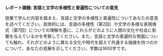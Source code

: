 **レポート課題: 言語と文学の多様性と普遍性についての意見**

授業で学んだ内容を踏まえ、言語と文学の多様性と普遍性についてあなたの意見を述べてください。具体的には、言語の多様性（第2回）や文学の多様な表現様式（第7回）についての理解を基に、これらがどのように人間の文化や社会に影響を与えているかを考察してください。また、言語と文学の普遍的な側面についても触れ、それがどのように異なる文化や時代を超えて共通する価値を持つのかについて、あなたの見解を示してください。字数は1600字です。